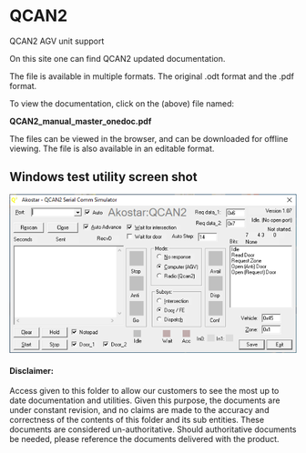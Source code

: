 # QCAN2

QCAN2 AGV unit support

 On this site one can find QCAN2 updated documentation.

 The file is available in multiple formats. The original .odt format and the .pdf format.

 To view the documentation, click on the (above) file named:

   **QCAN2_manual_master_onedoc.pdf**

 The files can be viewed in the browser, and can be downloaded for offline viewing. The file is also available in an editable format.

## Windows test utility screen shot

![qcan2 Windows test utility screen shot](screenshot.png)

#### Disclaimer:

  Access given to this folder to allow our customers to see the most up to
date documentation and utilities. Given this purpose, the documents are under
constant revision, and no claims are made to the accuracy and correctness of the
contents of this folder and its sub entities. These documents are considered un-authoritative.
Should authoritative documents be needed, please reference the documents
delivered with the product.

